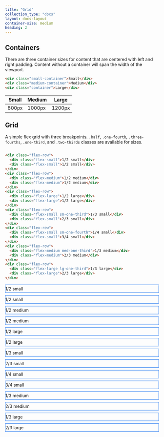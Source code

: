 ```yaml
---
title: "Grid"
collection_type: "docs"
layout: docs-layout
container-size: medium
heading: 2
---
```


<style>
.example {
  margin-bottom: .5rem;
  padding-top: .25rem;
  padding-bottom: .25rem;
  border: 1px solid #0366ee;
  font-weight: 400;
}
</style>

## Containers

There are three container sizes for content that are centered with left and right padding. Content without a container will span the width of the viewport.

~~~ html
<div class="small-container">Small</div>
<div class="medium-container">Medium</div>
<div class="container">Large</div>
~~~

<table>
  <thead>
    <tr>
      <th>Small</th>
      <th>Medium</th>
      <th>Large</th>
    </tr>
  </thead>
  <tbody>
    <tr>
      <td>800px</td>
      <td>1000px</td>
      <td>1200px</td>
    </tr>
  </tbody>
</table>

## Grid
A simple flex grid with three breakpoints. <code>.half</code>, <code>.one-fourth</code>, <code>.three-fourths</code>, <code>.one-third</code>, and <code>.two-thirds</code> classes are available for sizes.

~~~ html

<div class="flex-row">
  <div class="flex-small">1/2 small</div>
  <div class="flex-small">1/2 small</div>
</div>
<div class="flex-row">
  <div class="flex-medium">1/2 medium</div>
  <div class="flex-medium">1/2 medium</div>
</div>
<div class="flex-row">
  <div class="flex-large">1/2 large</div>
  <div class="flex-large">1/2 large</div>
</div>
<div class="flex-row">
  <div class="flex-small sm-one-third">1/3 small</div>
  <div class="flex-small">2/3 small</div>
</div>
<div class="flex-row">
  <div class="flex-small sm-one-fourth">1/4 small</div>
  <div class="flex-small">3/4 small</div>
</div>
<div class="flex-row">
  <div class="flex-medium med-one-third">1/3 medium</div>
  <div class="flex-medium">2/3 medium</div>
</div>
<div class="flex-row">
  <div class="flex-large lg-one-third">1/3 large</div>
  <div class="flex-large">2/3 large</div>
</div>
~~~

<div class="flex-row">
  <div class="flex-small example">1/2 small</div>
  <div class="flex-small example">1/2 small</div>
</div>
<div class="flex-row">
  <div class="flex-medium example">1/2 medium</div>
  <div class="flex-medium example">1/2 medium</div>
</div>
<div class="flex-row">
  <div class="flex-large example">1/2 large</div>
  <div class="flex-large example">1/2 large</div>
</div>
<div class="flex-row">
  <div class="flex-small example sm-one-third">1/3 small</div>
  <div class="flex-small example">2/3 small</div>
</div>
<div class="flex-row">
  <div class="flex-small example sm-one-fourth">1/4 small</div>
  <div class="flex-small example">3/4 small</div>
</div>
<div class="flex-row">
  <div class="flex-medium example med-one-third">1/3 medium</div>
  <div class="flex-medium example">2/3 medium</div>
</div>
<div class="flex-row">
  <div class="flex-large example LG-one-third">1/3 large</div>
  <div class="flex-large example">2/3 large</div>
</div>
